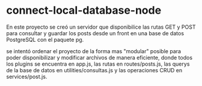 # connect-local-database-node

En este proyecto se creó un servidor que disponibilice las rutas GET y POST para consultar y guardar
los posts desde un front en una base de datos PostgreSQL con el paquete pg.

se intentó ordenar el proyecto de la forma mas "modular" posible para poder disponibilizar y modificar archivos de manera eficiente,
donde todos los plugins se encuentra en app.js, las rutas en routes/posts.js, las querys de la base de datos en utilities/consultas.js y 
las operaciones CRUD en services/post.js.
